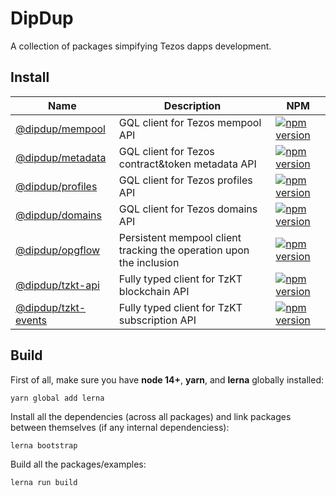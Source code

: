 # DipDup

A collection of packages simpifying Tezos dapps development.

## Install

| Name                | Description                      | NPM                                                            |
| ------------------- | -------------------------------- | -------------------------------------------------------------- |
| [@dipdup/mempool](https://github.com/dipdup-net/dipdup-ts/tree/master/packages/mempool)     | GQL client for Tezos mempool API | [![npm version](https://badge.fury.io/js/%40dipdup%2Fmempool.svg)](https://badge.fury.io/js/%40dipdup%2Fmempool) |
| [@dipdup/metadata](https://github.com/dipdup-net/dipdup-ts/tree/master/packages/metadata)    | GQL client for Tezos contract&token metadata API | [![npm version](https://badge.fury.io/js/%40dipdup%2Fmetadata.svg)](https://badge.fury.io/js/%40dipdup%2Fmetadata) |
| [@dipdup/profiles](https://github.com/dipdup-net/dipdup-ts/tree/master/packages/profiles)    | GQL client for Tezos profiles API | [![npm version](https://badge.fury.io/js/%40dipdup%2Fprofiles.svg)](https://badge.fury.io/js/%40dipdup%2Fprofiles) |
| [@dipdup/domains](https://github.com/dipdup-net/dipdup-ts/tree/master/packages/domains)    | GQL client for Tezos domains API | [![npm version](https://badge.fury.io/js/%40dipdup%2Fdomains.svg)](https://badge.fury.io/js/%40dipdup%2Fdomains) |
| [@dipdup/opgflow](https://github.com/dipdup-net/dipdup-ts/tree/master/packages/opgflow)     | Persistent mempool client tracking the operation upon the inclusion | [![npm version](https://badge.fury.io/js/%40dipdup%2Fopgflow.svg)](https://badge.fury.io/js/%40dipdup%2Fopgflow) |
| [@dipdup/tzkt-api](https://github.com/dipdup-net/dipdup-ts/tree/master/packages/tzkt-api)    | Fully typed client for TzKT blockchain API | [![npm version](https://badge.fury.io/js/%40dipdup%2Ftzkt-api.svg)](https://badge.fury.io/js/%40dipdup%2Ftzkt-api) |
| [@dipdup/tzkt-events](https://github.com/dipdup-net/dipdup-ts/tree/master/packages/tzkt-events) | Fully typed client for TzKT subscription API | [![npm version](https://badge.fury.io/js/%40dipdup%2Ftzkt-events.svg)](https://badge.fury.io/js/%40dipdup%2Ftzkt-events) |

## Build

First of all, make sure you have __node 14+__, __yarn__, and __lerna__ globally installed:

```
yarn global add lerna
```

Install all the dependencies (across all packages) and link packages between themselves (if any internal dependenciess):

```
lerna bootstrap
```

Build all the packages/examples:

```
lerna run build
```
